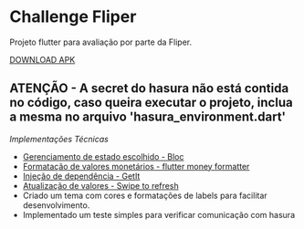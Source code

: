 # Challenge Fliper

Projeto flutter para avaliação por parte da Fliper.

[DOWNLOAD APK](https://github.com/FelipeQueFez/challenge-fliper/tree/master/assets/app-release.apk)

## ATENÇÃO - A secret do hasura não está contida no código, caso queira executar o projeto, inclua a mesma no arquivo 'hasura_environment.dart'

*Implementações Técnicas*
- [Gerenciamento de estado escolhido - Bloc](https://pub.dev/packages/flutter_bloc)
- [Formatação de valores monetários - flutter money formatter](https://pub.dev/packages/flutter_money_formatter)
- [Injeção de dependência - GetIt](https://pub.dev/packages/get_it)
- [Atualização de valores - Swipe to refresh](https://api.flutter.dev/flutter/material/RefreshIndicator-class.html)
- Criado um tema com cores e formatações de labels para facilitar desenvolvimento.
- Implementado um teste simples para verificar comunicação com hasura
